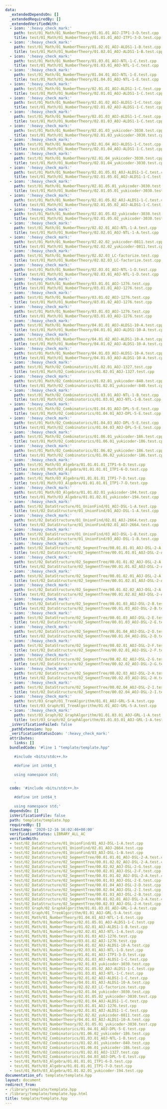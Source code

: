 ```yaml
---
data:
  _extendedDependsOn: []
  _extendedRequiredBy: []
  _extendedVerifiedWith:
  - icon: ':heavy_check_mark:'
    path: test/01_Math/01_NumberTheory/01.01.01_AOJ-ITP1-3-D.test.cpp
    title: test/01_Math/01_NumberTheory/01.01.01_AOJ-ITP1-3-D.test.cpp
  - icon: ':heavy_check_mark:'
    path: test/01_Math/01_NumberTheory/01.02.01_AOJ-ALDS1-1-B.test.cpp
    title: test/01_Math/01_NumberTheory/01.02.01_AOJ-ALDS1-1-B.test.cpp
  - icon: ':heavy_check_mark:'
    path: test/01_Math/01_NumberTheory/01.03.01_AOJ-NTL-1-C.test.cpp
    title: test/01_Math/01_NumberTheory/01.03.01_AOJ-NTL-1-C.test.cpp
  - icon: ':heavy_check_mark:'
    path: test/01_Math/01_NumberTheory/01.04.01_AOJ-NTL-1-E.test.cpp
    title: test/01_Math/01_NumberTheory/01.04.01_AOJ-NTL-1-E.test.cpp
  - icon: ':heavy_check_mark:'
    path: test/01_Math/01_NumberTheory/02.01.01_AOJ-ALDS1-1-C.test.cpp
    title: test/01_Math/01_NumberTheory/02.01.01_AOJ-ALDS1-1-C.test.cpp
  - icon: ':heavy_check_mark:'
    path: test/01_Math/01_NumberTheory/02.01.02_AOJ-ALDS1-1-C.test.cpp
    title: test/01_Math/01_NumberTheory/02.01.02_AOJ-ALDS1-1-C.test.cpp
  - icon: ':heavy_check_mark:'
    path: test/01_Math/01_NumberTheory/02.01.03_AOJ-ALDS1-1-C.test.cpp
    title: test/01_Math/01_NumberTheory/02.01.03_AOJ-ALDS1-1-C.test.cpp
  - icon: ':heavy_check_mark:'
    path: test/01_Math/01_NumberTheory/02.01.03_yukicoder-3030.test.cpp
    title: test/01_Math/01_NumberTheory/02.01.03_yukicoder-3030.test.cpp
  - icon: ':heavy_check_mark:'
    path: test/01_Math/01_NumberTheory/02.01.04_AOJ-ALDS1-1-C.test.cpp
    title: test/01_Math/01_NumberTheory/02.01.04_AOJ-ALDS1-1-C.test.cpp
  - icon: ':heavy_check_mark:'
    path: test/01_Math/01_NumberTheory/02.01.04_yukicoder-3030.test.cpp
    title: test/01_Math/01_NumberTheory/02.01.04_yukicoder-3030.test.cpp
  - icon: ':heavy_check_mark:'
    path: test/01_Math/01_NumberTheory/02.01.05.01_AOJ-ALDS1-1-C.test.cpp
    title: test/01_Math/01_NumberTheory/02.01.05.01_AOJ-ALDS1-1-C.test.cpp
  - icon: ':heavy_check_mark:'
    path: test/01_Math/01_NumberTheory/02.01.05.01_yukicoder-3030.test.cpp
    title: test/01_Math/01_NumberTheory/02.01.05.01_yukicoder-3030.test.cpp
  - icon: ':heavy_check_mark:'
    path: test/01_Math/01_NumberTheory/02.01.05.02_AOJ-ALDS1-1-C.test.cpp
    title: test/01_Math/01_NumberTheory/02.01.05.02_AOJ-ALDS1-1-C.test.cpp
  - icon: ':heavy_check_mark:'
    path: test/01_Math/01_NumberTheory/02.01.05.02_yukicoder-3030.test.cpp
    title: test/01_Math/01_NumberTheory/02.01.05.02_yukicoder-3030.test.cpp
  - icon: ':heavy_check_mark:'
    path: test/01_Math/01_NumberTheory/02.02.01_AOJ-NTL-1-A.test.cpp
    title: test/01_Math/01_NumberTheory/02.02.01_AOJ-NTL-1-A.test.cpp
  - icon: ':heavy_check_mark:'
    path: test/01_Math/01_NumberTheory/02.02.02_yukicoder-0811.test.cpp
    title: test/01_Math/01_NumberTheory/02.02.02_yukicoder-0811.test.cpp
  - icon: ':heavy_check_mark:'
    path: test/01_Math/01_NumberTheory/02.02.03_LC-factorize.test.cpp
    title: test/01_Math/01_NumberTheory/02.02.03_LC-factorize.test.cpp
  - icon: ':heavy_check_mark:'
    path: test/01_Math/01_NumberTheory/02.03.01_AOJ-NTL-1-D.test.cpp
    title: test/01_Math/01_NumberTheory/02.03.01_AOJ-NTL-1-D.test.cpp
  - icon: ':heavy_check_mark:'
    path: test/01_Math/01_NumberTheory/03.01.01_AOJ-1276.test.cpp
    title: test/01_Math/01_NumberTheory/03.01.01_AOJ-1276.test.cpp
  - icon: ':heavy_check_mark:'
    path: test/01_Math/01_NumberTheory/03.01.02_AOJ-1276.test.cpp
    title: test/01_Math/01_NumberTheory/03.01.02_AOJ-1276.test.cpp
  - icon: ':heavy_check_mark:'
    path: test/01_Math/01_NumberTheory/03.01.03_AOJ-1276.test.cpp
    title: test/01_Math/01_NumberTheory/03.01.03_AOJ-1276.test.cpp
  - icon: ':heavy_check_mark:'
    path: test/01_Math/01_NumberTheory/04.01.01_AOJ-ALDS1-10-A.test.cpp
    title: test/01_Math/01_NumberTheory/04.01.01_AOJ-ALDS1-10-A.test.cpp
  - icon: ':heavy_check_mark:'
    path: test/01_Math/01_NumberTheory/04.01.02_AOJ-ALDS1-10-A.test.cpp
    title: test/01_Math/01_NumberTheory/04.01.02_AOJ-ALDS1-10-A.test.cpp
  - icon: ':heavy_check_mark:'
    path: test/01_Math/01_NumberTheory/04.01.03_AOJ-ALDS1-10-A.test.cpp
    title: test/01_Math/01_NumberTheory/04.01.03_AOJ-ALDS1-10-A.test.cpp
  - icon: ':heavy_check_mark:'
    path: test/01_Math/02_Combinatorics/01.02.01_AOJ-1327.test.cpp
    title: test/01_Math/02_Combinatorics/01.02.01_AOJ-1327.test.cpp
  - icon: ':heavy_check_mark:'
    path: test/01_Math/02_Combinatorics/01.02.01_yukicoder-840.test.cpp
    title: test/01_Math/02_Combinatorics/01.02.01_yukicoder-840.test.cpp
  - icon: ':heavy_check_mark:'
    path: test/01_Math/02_Combinatorics/01.03.01_AOJ-NTL-1-B.test.cpp
    title: test/01_Math/02_Combinatorics/01.03.01_AOJ-NTL-1-B.test.cpp
  - icon: ':heavy_check_mark:'
    path: test/01_Math/02_Combinatorics/01.04.01_AOJ-DPL-5-E.test.cpp
    title: test/01_Math/02_Combinatorics/01.04.01_AOJ-DPL-5-E.test.cpp
  - icon: ':heavy_check_mark:'
    path: test/01_Math/02_Combinatorics/01.04.03_AOJ-DPL-5-E.test.cpp
    title: test/01_Math/02_Combinatorics/01.04.03_AOJ-DPL-5-E.test.cpp
  - icon: ':heavy_check_mark:'
    path: test/01_Math/02_Combinatorics/01.06.01_yukicoder-186.test.cpp
    title: test/01_Math/02_Combinatorics/01.06.01_yukicoder-186.test.cpp
  - icon: ':heavy_check_mark:'
    path: test/01_Math/02_Combinatorics/01.06.02_yukicoder-186.test.cpp
    title: test/01_Math/02_Combinatorics/01.06.02_yukicoder-186.test.cpp
  - icon: ':heavy_check_mark:'
    path: test/01_Math/03_Algebra/01.01.01.01_ITP1-6-D.test.cpp
    title: test/01_Math/03_Algebra/01.01.01.01_ITP1-6-D.test.cpp
  - icon: ':heavy_check_mark:'
    path: test/01_Math/03_Algebra/01.01.01.01_ITP1-7-D.test.cpp
    title: test/01_Math/03_Algebra/01.01.01.01_ITP1-7-D.test.cpp
  - icon: ':heavy_check_mark:'
    path: test/01_Math/03_Algebra/01.01.02.01_yukicoder-194.test.cpp
    title: test/01_Math/03_Algebra/01.01.02.01_yukicoder-194.test.cpp
  - icon: ':heavy_check_mark:'
    path: test/02_DataStructure/01_UnionFind/01_AOJ-DSL-1-A.test.cpp
    title: test/02_DataStructure/01_UnionFind/01_AOJ-DSL-1-A.test.cpp
  - icon: ':heavy_check_mark:'
    path: test/02_DataStructure/01_UnionFind/02.01_AOJ-2664.test.cpp
    title: test/02_DataStructure/01_UnionFind/02.01_AOJ-2664.test.cpp
  - icon: ':heavy_check_mark:'
    path: test/02_DataStructure/01_UnionFind/03_AOJ-DSL-1-B.test.cpp
    title: test/02_DataStructure/01_UnionFind/03_AOJ-DSL-1-B.test.cpp
  - icon: ':heavy_check_mark:'
    path: test/02_DataStructure/02_SegmentTree/00.01.01.01_AOJ-DSL-2-A.test.cpp
    title: test/02_DataStructure/02_SegmentTree/00.01.01.01_AOJ-DSL-2-A.test.cpp
  - icon: ':heavy_check_mark:'
    path: test/02_DataStructure/02_SegmentTree/00.01.01.02_AOJ-DSL-2-A.test.cpp
    title: test/02_DataStructure/02_SegmentTree/00.01.01.02_AOJ-DSL-2-A.test.cpp
  - icon: ':heavy_check_mark:'
    path: test/02_DataStructure/02_SegmentTree/00.01.02.01_AOJ-DSL-2-A.test.cpp
    title: test/02_DataStructure/02_SegmentTree/00.01.02.01_AOJ-DSL-2-A.test.cpp
  - icon: ':heavy_check_mark:'
    path: test/02_DataStructure/02_SegmentTree/00.01.02.02_AOJ-DSL-2-A.test.cpp
    title: test/02_DataStructure/02_SegmentTree/00.01.02.02_AOJ-DSL-2-A.test.cpp
  - icon: ':heavy_check_mark:'
    path: test/02_DataStructure/02_SegmentTree/00.01.03_AOJ-DSL-2-B.test.cpp
    title: test/02_DataStructure/02_SegmentTree/00.01.03_AOJ-DSL-2-B.test.cpp
  - icon: ':heavy_check_mark:'
    path: test/02_DataStructure/02_SegmentTree/00.01.03_AOJ-DSL-2-E.test.cpp
    title: test/02_DataStructure/02_SegmentTree/00.01.03_AOJ-DSL-2-E.test.cpp
  - icon: ':heavy_check_mark:'
    path: test/02_DataStructure/02_SegmentTree/00.01.04_AOJ-DSL-2-D.test.cpp
    title: test/02_DataStructure/02_SegmentTree/00.01.04_AOJ-DSL-2-D.test.cpp
  - icon: ':heavy_check_mark:'
    path: test/02_DataStructure/02_SegmentTree/00.02.01_AOJ-DSL-2-F.test.cpp
    title: test/02_DataStructure/02_SegmentTree/00.02.01_AOJ-DSL-2-F.test.cpp
  - icon: ':heavy_check_mark:'
    path: test/02_DataStructure/02_SegmentTree/00.02.02_AOJ-DSL-2-G.test.cpp
    title: test/02_DataStructure/02_SegmentTree/00.02.02_AOJ-DSL-2-G.test.cpp
  - icon: ':heavy_check_mark:'
    path: test/02_DataStructure/02_SegmentTree/00.02.03_AOJ-DSL-2-H.test.cpp
    title: test/02_DataStructure/02_SegmentTree/00.02.03_AOJ-DSL-2-H.test.cpp
  - icon: ':heavy_check_mark:'
    path: test/02_DataStructure/02_SegmentTree/00.02.04_AOJ-DSL-2-I.test.cpp
    title: test/02_DataStructure/02_SegmentTree/00.02.04_AOJ-DSL-2-I.test.cpp
  - icon: ':heavy_check_mark:'
    path: test/03_Graph/01_TreeAlgorithm/01.01_AOJ-GRL-5-A.test.cpp
    title: test/03_Graph/01_TreeAlgorithm/01.01_AOJ-GRL-5-A.test.cpp
  - icon: ':heavy_check_mark:'
    path: test/03_Graph/02_GraphAlgorithm/01.01.03.01_AOJ-GRL-1-A.test.cpp
    title: test/03_Graph/02_GraphAlgorithm/01.01.03.01_AOJ-GRL-1-A.test.cpp
  _isVerificationFailed: false
  _pathExtension: hpp
  _verificationStatusIcon: ':heavy_check_mark:'
  attributes:
    links: []
  bundledCode: '#line 1 "template/template.hpp"

    #include <bits/stdc++.h>

    #define int int64_t

    using namespace std;

    '
  code: '#include <bits/stdc++.h>

    #define int int64_t

    using namespace std;'
  dependsOn: []
  isVerificationFile: false
  path: template/template.hpp
  requiredBy: []
  timestamp: '2020-12-16 16:02:46+00:00'
  verificationStatus: LIBRARY_ALL_AC
  verifiedWith:
  - test/02_DataStructure/01_UnionFind/01_AOJ-DSL-1-A.test.cpp
  - test/02_DataStructure/01_UnionFind/02.01_AOJ-2664.test.cpp
  - test/02_DataStructure/01_UnionFind/03_AOJ-DSL-1-B.test.cpp
  - test/02_DataStructure/02_SegmentTree/00.01.01.01_AOJ-DSL-2-A.test.cpp
  - test/02_DataStructure/02_SegmentTree/00.01.02.02_AOJ-DSL-2-A.test.cpp
  - test/02_DataStructure/02_SegmentTree/00.02.02_AOJ-DSL-2-G.test.cpp
  - test/02_DataStructure/02_SegmentTree/00.02.01_AOJ-DSL-2-F.test.cpp
  - test/02_DataStructure/02_SegmentTree/00.01.01.02_AOJ-DSL-2-A.test.cpp
  - test/02_DataStructure/02_SegmentTree/00.01.03_AOJ-DSL-2-E.test.cpp
  - test/02_DataStructure/02_SegmentTree/00.01.04_AOJ-DSL-2-D.test.cpp
  - test/02_DataStructure/02_SegmentTree/00.02.04_AOJ-DSL-2-I.test.cpp
  - test/02_DataStructure/02_SegmentTree/00.01.03_AOJ-DSL-2-B.test.cpp
  - test/02_DataStructure/02_SegmentTree/00.01.02.01_AOJ-DSL-2-A.test.cpp
  - test/02_DataStructure/02_SegmentTree/00.02.03_AOJ-DSL-2-H.test.cpp
  - test/03_Graph/02_GraphAlgorithm/01.01.03.01_AOJ-GRL-1-A.test.cpp
  - test/03_Graph/01_TreeAlgorithm/01.01_AOJ-GRL-5-A.test.cpp
  - test/01_Math/01_NumberTheory/01.04.01_AOJ-NTL-1-E.test.cpp
  - test/01_Math/01_NumberTheory/02.01.05.01_AOJ-ALDS1-1-C.test.cpp
  - test/01_Math/01_NumberTheory/01.02.01_AOJ-ALDS1-1-B.test.cpp
  - test/01_Math/01_NumberTheory/02.02.01_AOJ-NTL-1-A.test.cpp
  - test/01_Math/01_NumberTheory/03.01.03_AOJ-1276.test.cpp
  - test/01_Math/01_NumberTheory/03.01.02_AOJ-1276.test.cpp
  - test/01_Math/01_NumberTheory/04.01.02_AOJ-ALDS1-10-A.test.cpp
  - test/01_Math/01_NumberTheory/02.03.01_AOJ-NTL-1-D.test.cpp
  - test/01_Math/01_NumberTheory/01.01.01_AOJ-ITP1-3-D.test.cpp
  - test/01_Math/01_NumberTheory/02.01.03_AOJ-ALDS1-1-C.test.cpp
  - test/01_Math/01_NumberTheory/02.01.03_yukicoder-3030.test.cpp
  - test/01_Math/01_NumberTheory/02.01.05.02_AOJ-ALDS1-1-C.test.cpp
  - test/01_Math/01_NumberTheory/01.03.01_AOJ-NTL-1-C.test.cpp
  - test/01_Math/01_NumberTheory/02.01.02_AOJ-ALDS1-1-C.test.cpp
  - test/01_Math/01_NumberTheory/04.01.01_AOJ-ALDS1-10-A.test.cpp
  - test/01_Math/01_NumberTheory/02.02.03_LC-factorize.test.cpp
  - test/01_Math/01_NumberTheory/02.01.04_yukicoder-3030.test.cpp
  - test/01_Math/01_NumberTheory/02.01.05.02_yukicoder-3030.test.cpp
  - test/01_Math/01_NumberTheory/02.01.04_AOJ-ALDS1-1-C.test.cpp
  - test/01_Math/01_NumberTheory/03.01.01_AOJ-1276.test.cpp
  - test/01_Math/01_NumberTheory/02.01.01_AOJ-ALDS1-1-C.test.cpp
  - test/01_Math/01_NumberTheory/02.02.02_yukicoder-0811.test.cpp
  - test/01_Math/01_NumberTheory/04.01.03_AOJ-ALDS1-10-A.test.cpp
  - test/01_Math/01_NumberTheory/02.01.05.01_yukicoder-3030.test.cpp
  - test/01_Math/02_Combinatorics/01.04.01_AOJ-DPL-5-E.test.cpp
  - test/01_Math/02_Combinatorics/01.06.02_yukicoder-186.test.cpp
  - test/01_Math/02_Combinatorics/01.03.01_AOJ-NTL-1-B.test.cpp
  - test/01_Math/02_Combinatorics/01.02.01_yukicoder-840.test.cpp
  - test/01_Math/02_Combinatorics/01.06.01_yukicoder-186.test.cpp
  - test/01_Math/02_Combinatorics/01.02.01_AOJ-1327.test.cpp
  - test/01_Math/02_Combinatorics/01.04.03_AOJ-DPL-5-E.test.cpp
  - test/01_Math/03_Algebra/01.01.01.01_ITP1-6-D.test.cpp
  - test/01_Math/03_Algebra/01.01.01.01_ITP1-7-D.test.cpp
  - test/01_Math/03_Algebra/01.01.02.01_yukicoder-194.test.cpp
documentation_of: template/template.hpp
layout: document
redirect_from:
- /library/template/template.hpp
- /library/template/template.hpp.html
title: template/template.hpp
---
```

